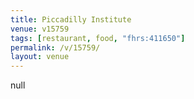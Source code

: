 ```yaml
---
title: Piccadilly Institute
venue: v15759
tags: [restaurant, food, "fhrs:411650"]
permalink: /v/15759/
layout: venue
---
```

null